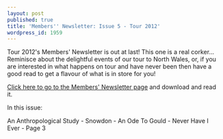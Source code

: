 ```yaml
---
layout: post
published: true
title: 'Members'' Newsletter: Issue 5 - Tour 2012'
wordpress_id: 1959
---
```


Tour 2012's Members' Newsletter is out at last! This one is a real corker... Reminisce about the delightful events of our tour to North Wales, or, if you are interested in what happens on tour and have never been then have a good read to get a flavour of what is in store for you!

<a title="Members' Newsletter" href="http://eums.eusa.ed.ac.uk/society/membership/newsletter/">Click here to go to the Members' Newsletter page</a> and download and read it.

<p class="newsletter-summary">In this issue:</p>

<p class="newsletter-summary">An Anthropological Study - Snowdon - An Ode To Gould - Never Have I Ever - Page 3</p>
